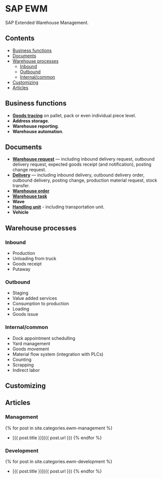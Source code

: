 # SAP EWM

SAP Extended Warehouse Management.

## Contents

- [Business functions](#business-functions)
- [Documents](#documents)
- [Warehouse processes](#warehouse-processes)
  - [Inbound](#inbound)
  - [Outbound](#outbound)
  - [Internal/common](#internalcommon)
- [Customizing](#customizing)
- [Articles](#articles)

## Business functions

- **[Goods tracing](functions/goods-tracing.md)** on pallet, pack or even individual piece level.
- **Address storage**.
- **Warehouse reporting**.
- **Warehouse automation**.

## Documents

- **[Warehouse request](documents/warehouse-request.md)** — including inbound delivery request, outbound delivery request, expected goods receipt (and notification), posting change request.
- **[Delivery](documents/delivery.md)** — including inbound delivery, outbound delivery order, outbound delivery, posting change, production material request, stock transfer.
- **[Warehouse order](documents/warehouse-order.md)**
- **[Warehouse task](documents/warehouse-task.md)**
- **Wave**
- **[Handling unit](documents/handling-unit.md)** - including transportation unit.
- **Vehicle**

## Warehouse processes

### Inbound

- Production
- Unloading from truck
- Goods receipt
- Putaway

### Outbound

- Staging
- Value added services
- Consumption to production
- Loading
- Goods issue

### Internal/common

- Dock appointment schedulling
- Yard management
- Goods movement
- Material flow system (integration with PLCs)
- Counting
- Scrapping
- Indirect labor

## Customizing

## Articles

### Management

{% for post in site.categories.ewm-management %}
  - [{{ post.title }}]({{ post.url }})
{% endfor %}

### Development

{% for post in site.categories.ewm-development %}
  - [{{ post.title }}]({{ post.url }})
{% endfor %}
